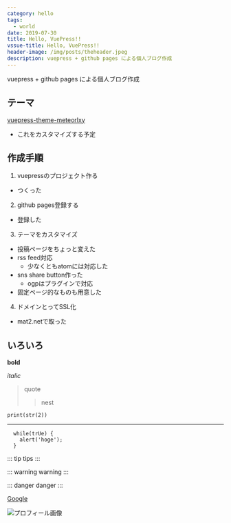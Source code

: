 ```yaml
---
category: hello
tags:
  - world
date: 2019-07-30
title: Hello, VuePress!!
vssue-title: Hello, VuePress!!
header-image: /img/posts/theheader.jpeg
description: vuepress + github pages による個人ブログ作成
---
```


vuepress + github pages による個人ブログ作成

<!-- more -->

## テーマ

[vuepress-theme-meteorlxy](https://vuepress-theme-meteorlxy.meteorlxy.cn/)
- これをカスタマイズする予定

## 作成手順

1. vuepressのプロジェクト作る
  - つくった
2. github pages登録する
  - 登録した
3. テーマをカスタマイズ
  - 投稿ページをちょっと変えた
  - rss feed対応
    - 少なくともatomには対応した
  - sns share button作った
    - ogpはプラグインで対応
  - 固定ページ的なものも用意した
4. ドメインとってSSL化
  - mat2.netで取った

## いろいろ

**bold**

*italic*

> quote
>> nest

`print(str(2))`

***

``` js{2}
  while(trUe) {
    alert('hoge');
  }
```

::: tip
tips
:::

::: warning
warning
:::

::: danger
danger
:::

[Google](https://www.google.co.jp/)

![プロフィール画像](https://pbs.twimg.com/profile_images/1092782177471741952/OnHQf9H2_400x400.jpg)
